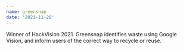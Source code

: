```yaml
---
name: greensnap
date: '2021-11-20'
---
```


Winner of HackVision 2021. Greensnap identifies waste using Google Vision, and inform users of the correct way to recycle or reuse.
